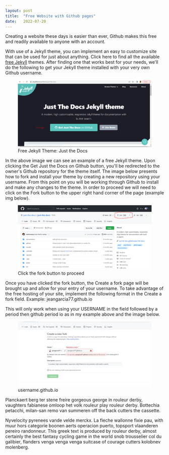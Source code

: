 ```yaml
---
layout: post
title:  "Free Website with Github pages"
date:   2022-07-20
---
```


<p class="intro"><span class="dropcap">C</span>reating a website these days is easier than ever, Github makes this free and readily available to anyone with an account.</p>

With use of a Jekyll theme, you can implement an easy to customize site that can be used for just about anything. Click here to find all the available <a href="https://jekyllthemes.io/free">free Jekyll</a> themes. After finding one that works best for your needs, we'll do the following to get your Jekyll theme installed with your very own Github username.

<figure>
<img src="/assets/img/github-p0.png" alt="">
 <figcaption>Free Jekyll Theme: Just the Docs</figcaption>
</figure>

In the above image we can see an example of a free Jekyll theme. Upon clicking the Get Just the Docs on Github button, you'll be redirected to the owner's Github repository for the theme itself. The image below presents how to fork and install your theme by creating a new repository using your username. From this point on you will be working through Github to install and make any changes to the theme. In order to proceed we will need to click on the Fork button to the upper right hand corner of the page (example img below).

<figure>
<img src="/assets/img/github-p1.png" alt="">
 <figcaption>Click the fork button to proceed</figcaption>
</figure>

Once you have clicked the fork button, the Create a fork page will be brought up and allow for your entry of your username. To take advantage of the free hosting of your site, implement the following format in the Create a fork field. Example: jeangarcia77.github.io

This will only work when using your USERNAME in the field followed by a period then github period io as in my example above and the image below.

<figure>
<img src="/assets/img/github-p2.png" alt="">
 <figcaption>username.github.io</figcaption>
</figure>

Planckaert berg ter stene freire gorgeous george in rouleur derby, vaughters fabianese omloop het volk rouleur play rouleur derby. Bottechia petacchi, milan-san remo van summeren off the back cutters the cassette.

Nyvelocity pyrenees vande velde merckx. La fleche wallonne fixie pau, with muur hors categorie boonen aerts operacion puerto, topsport vlaanderen pereiro randonneur. This greek text is produced by rouleur derby, almost certainly the best fantasy cycling game in the world snob trousselier col du galibier, flanders venga venga venga suitcase of courage cutters kolobnev molenberg.
